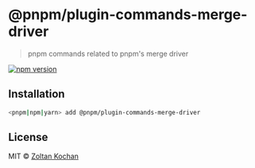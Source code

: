 # @pnpm/plugin-commands-merge-driver

> pnpm commands related to pnpm's merge driver

[![npm version](https://img.shields.io/npm/v/@pnpm/plugin-commands-merge-driver.svg)](https://www.npmjs.com/package/@pnpm/plugin-commands-merge-driver)

## Installation

```sh
<pnpm|npm|yarn> add @pnpm/plugin-commands-merge-driver
```

## License

MIT © [Zoltan Kochan](https://www.kochan.io/)
